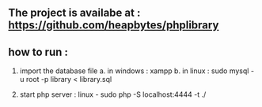 ## The project is availabe at : https://github.com/heapbytes/phplibrary

## how to run : 

1. import the database file 
	a. in windows : xampp
	b. in linux : sudo mysql -u root -p library < library.sql

2. start php server : linux - sudo php -S localhost:4444 -t ./

